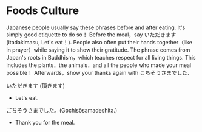 # Foods Culture

Japanese people usually say these phrases before and after eating. It's simply good etiquette to do so！ Before the meal，say いただきます \(itadakimasu, Let's eat！\). People also often put their hands together（like in prayer）while saying it to show their gratitude. The phrase comes from Japan's roots in Buddhism，which teaches respect for all living things. This includes the plants，the animals，and all the people who made your meal possible！ Afterwards，show your thanks again with こちそうさまでした.

いただきます \(頂きます\)

* Let's eat.

ごちそうさまでした。\(Gochisōsamadeshita.\)

* Thank you for the meal.



